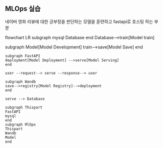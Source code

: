 ## MLOps 실습

네이버 영화 리뷰에 대한 긍부정을 판단하는 모델을 훈련하고 fastapi로 호스팅 하는 부분

flowchart LR
subgraph mysql
Database
end
Database-->train[Model train]

subgraph Model[Model Development]
train-->save[Model Save]
end

    subgraph FastAPI
    deployment[Model Deployment] -->serve[Model Serving]
    end

    user --request--> serve --response--> user

    subgraph Wandb
    save-->registry[Model Registry]-->deployment
    end

    serve --> Database

    subgraph Thispart
    FastAPI
    mysql
    end
    subgraph MlOps
    Thispart
    Wandb
    Model
    end
